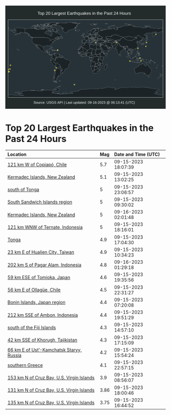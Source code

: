 ![Map](./map.png)

# Top 20 Largest Earthquakes in the Past 24 Hours

| Location | Mag | Date and Time (UTC) |
|:---|:---|:---|
| [121 km W of Copiapó, Chile](https://earthquake.usgs.gov/earthquakes/eventpage/us7000kw0l) | 5.7 | 09-15-2023 18:07:39 |
| [Kermadec Islands, New Zealand](https://earthquake.usgs.gov/earthquakes/eventpage/us7000kvyp) | 5.1 | 09-15-2023 13:02:25 |
| [south of Tonga](https://earthquake.usgs.gov/earthquakes/eventpage/us7000kw3m) | 5 | 09-15-2023 23:06:57 |
| [South Sandwich Islands region](https://earthquake.usgs.gov/earthquakes/eventpage/us7000kvxa) | 5 | 09-15-2023 09:30:02 |
| [Kermadec Islands, New Zealand](https://earthquake.usgs.gov/earthquakes/eventpage/us7000kw4g) | 5 | 09-16-2023 02:01:48 |
| [121 km WNW of Ternate, Indonesia](https://earthquake.usgs.gov/earthquakes/eventpage/us7000kw16) | 5 | 09-15-2023 18:16:01 |
| [Tonga](https://earthquake.usgs.gov/earthquakes/eventpage/us7000kw0c) | 4.9 | 09-15-2023 17:04:30 |
| [23 km E of Hualien City, Taiwan](https://earthquake.usgs.gov/earthquakes/eventpage/us7000kvxd) | 4.9 | 09-15-2023 10:34:23 |
| [202 km S of Pagar Alam, Indonesia](https://earthquake.usgs.gov/earthquakes/eventpage/us7000kw4e) | 4.8 | 09-16-2023 01:29:18 |
| [59 km ESE of Tomioka, Japan](https://earthquake.usgs.gov/earthquakes/eventpage/us7000kw21) | 4.6 | 09-15-2023 19:35:56 |
| [56 km E of Ollagüe, Chile](https://earthquake.usgs.gov/earthquakes/eventpage/us7000kw3d) | 4.5 | 09-15-2023 22:31:27 |
| [Bonin Islands, Japan region](https://earthquake.usgs.gov/earthquakes/eventpage/us7000kvwt) | 4.4 | 09-15-2023 07:20:08 |
| [212 km SSE of Ambon, Indonesia](https://earthquake.usgs.gov/earthquakes/eventpage/us7000kw25) | 4.4 | 09-15-2023 19:51:29 |
| [south of the Fiji Islands](https://earthquake.usgs.gov/earthquakes/eventpage/us7000kvyx) | 4.3 | 09-15-2023 14:57:10 |
| [42 km SSE of Khorugh, Tajikistan](https://earthquake.usgs.gov/earthquakes/eventpage/us7000kw0d) | 4.3 | 09-15-2023 17:15:09 |
| [66 km E of Ust’-Kamchatsk Staryy, Russia](https://earthquake.usgs.gov/earthquakes/eventpage/us7000kvzs) | 4.2 | 09-15-2023 15:54:24 |
| [southern Greece](https://earthquake.usgs.gov/earthquakes/eventpage/us7000kw3i) | 4.1 | 09-15-2023 22:57:15 |
| [153 km N of Cruz Bay, U.S. Virgin Islands](https://earthquake.usgs.gov/earthquakes/eventpage/pr2023258000) | 3.9 | 09-15-2023 08:56:07 |
| [131 km N of Cruz Bay, U.S. Virgin Islands](https://earthquake.usgs.gov/earthquakes/eventpage/pr2023258003) | 3.86 | 09-15-2023 18:00:46 |
| [135 km N of Cruz Bay, U.S. Virgin Islands](https://earthquake.usgs.gov/earthquakes/eventpage/pr2023258002) | 3.75 | 09-15-2023 16:44:52 |
